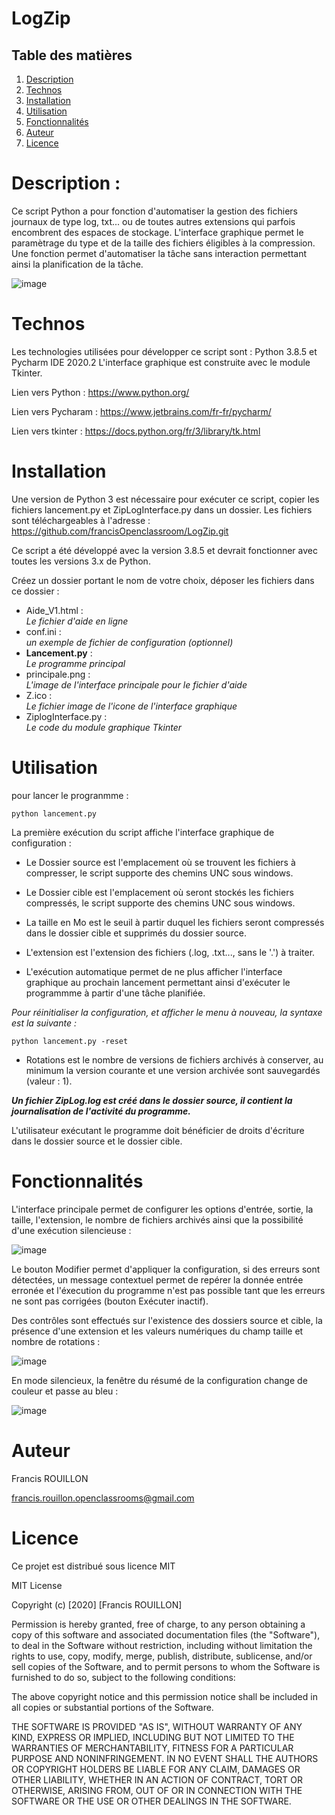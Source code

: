 # LogZip

## Table des matières

 1. [Description](#Description-)
 2. [Technos](#Technos)
 3. [Installation](#Installation)
 4. [Utilisation](#Utilisation)
 5. [Fonctionnalités](#Fonctionnalités)
 6. [Auteur](#Auteur)
 7. [Licence](#Licence)

# Description :

Ce script Python a pour fonction d'automatiser la gestion des fichiers journaux de type log, txt... ou de toutes autres extensions qui parfois encombrent des espaces de stockage. L'interface graphique permet le paramètrage du type et de la taille des fichiers éligibles à la compression. Une fonction permet d'automatiser la tâche sans interaction permettant ainsi la planification de la tâche.

![image](https://user-images.githubusercontent.com/72203692/98028438-66eb3c80-1e0e-11eb-949a-ebbd3a83a91d.png)

# Technos

Les technologies utilisées pour développer ce script sont : Python 3.8.5 et Pycharm IDE 2020.2
L'interface graphique est construite avec le module Tkinter.

Lien vers Python : https://www.python.org/

Lien vers Pycharam : https://www.jetbrains.com/fr-fr/pycharm/

Lien vers tkinter : https://docs.python.org/fr/3/library/tk.html

# Installation

Une version de Python 3 est nécessaire pour exécuter ce script, copier les fichiers lancement.py et ZipLogInterface.py dans un dossier. Les fichiers sont téléchargeables à l'adresse : https://github.com/francisOpenclassroom/LogZip.git

Ce script a été développé avec la version 3.8.5 et devrait fonctionner avec toutes les versions 3.x de Python.

Créez un dossier portant le nom de votre choix, déposer les fichiers dans ce dossier :

* Aide_V1.html :   
_Le fichier d'aide en ligne_
* conf.ini :            
_un exemple de fichier de configuration (optionnel)_
* <strong>Lancement.py</strong> :        
_Le programme principal_
* principale.png :      
_L'image de l'interface principale pour le fichier d'aide_
* Z.ico :        
_Le fichier image de l'icone de l'interface graphique_
* ZiplogInterface.py :  
_Le code du module graphique Tkinter_


# Utilisation

pour lancer le progranmme :

`python lancement.py`

La première exécution du script affiche l'interface graphique de configuration :

- Le Dossier source est l'emplacement où se trouvent les fichiers à compresser, le script supporte des chemins UNC sous windows.

- Le Dossier cible est l'emplacement où seront stockés les fichiers compressés, le script supporte des chemins UNC sous windows.

- La taille en Mo est le seuil à partir duquel les fichiers seront compressés dans le dossier cible et supprimés du dossier source.

- L'extension est l'extension des fichiers (.log, .txt..., sans le '.') à traiter. 

- L'exécution automatique permet de ne plus afficher l'interface graphique au prochain lancement permettant ainsi d'exécuter le programmme à partir d'une tâche planifiée.

_Pour réinitialiser la configuration, et afficher le menu à nouveau, la syntaxe est la suivante :_

`python lancement.py -reset`

- Rotations est le nombre de versions de fichiers archivés à conserver, au minimum la version courante et une version archivée sont sauvegardés (valeur : 1).

_<strong>Un fichier ZipLog.log est créé dans le dossier source, il contient la journalisation de l'activité du programme.</strong>_

L'utilisateur exécutant le programme doit bénéficier de droits d'écriture dans le dossier source et le dossier cible.

# Fonctionnalités 

L'interface principale permet de configurer les options d'entrée, sortie, la taille, l'extension, le nombre de fichiers archivés ainsi que la possibilité d'une exécution silencieuse :

![image](https://user-images.githubusercontent.com/72203692/98030488-5be5db80-1e11-11eb-9da5-c2c048d7d42c.png)

Le bouton Modifier permet d'appliquer la configuration, si des erreurs sont détectées, un message contextuel permet de repérer la donnée entrée erronée et l'éxecution du programme n'est pas possible tant que les erreurs ne sont pas corrigées (bouton Exécuter inactif). 

Des contrôles sont effectués sur l'existence des dossiers source
et cible, la présence d'une extension et les valeurs numériques du champ taille et nombre de rotations :

![image](https://user-images.githubusercontent.com/72203692/98030864-f2b29800-1e11-11eb-8b18-08127af09646.png)

En mode silencieux, la fenêtre du résumé de la configuration change de couleur et passe au bleu :

![image](https://user-images.githubusercontent.com/72203692/98031603-027eac00-1e13-11eb-9b9c-a22fa4b2262c.png)

# Auteur

Francis ROUILLON 

francis.rouillon.openclassrooms@gmail.com


# Licence

Ce projet est distribué sous licence MIT 

MIT License

Copyright (c) [2020] [Francis ROUILLON]

Permission is hereby granted, free of charge, to any person obtaining a copy
of this software and associated documentation files (the "Software"), to deal
in the Software without restriction, including without limitation the rights
to use, copy, modify, merge, publish, distribute, sublicense, and/or sell
copies of the Software, and to permit persons to whom the Software is
furnished to do so, subject to the following conditions:

The above copyright notice and this permission notice shall be included in all
copies or substantial portions of the Software.

THE SOFTWARE IS PROVIDED "AS IS", WITHOUT WARRANTY OF ANY KIND, EXPRESS OR
IMPLIED, INCLUDING BUT NOT LIMITED TO THE WARRANTIES OF MERCHANTABILITY,
FITNESS FOR A PARTICULAR PURPOSE AND NONINFRINGEMENT. IN NO EVENT SHALL THE
AUTHORS OR COPYRIGHT HOLDERS BE LIABLE FOR ANY CLAIM, DAMAGES OR OTHER
LIABILITY, WHETHER IN AN ACTION OF CONTRACT, TORT OR OTHERWISE, ARISING FROM,
OUT OF OR IN CONNECTION WITH THE SOFTWARE OR THE USE OR OTHER DEALINGS IN THE
SOFTWARE.
